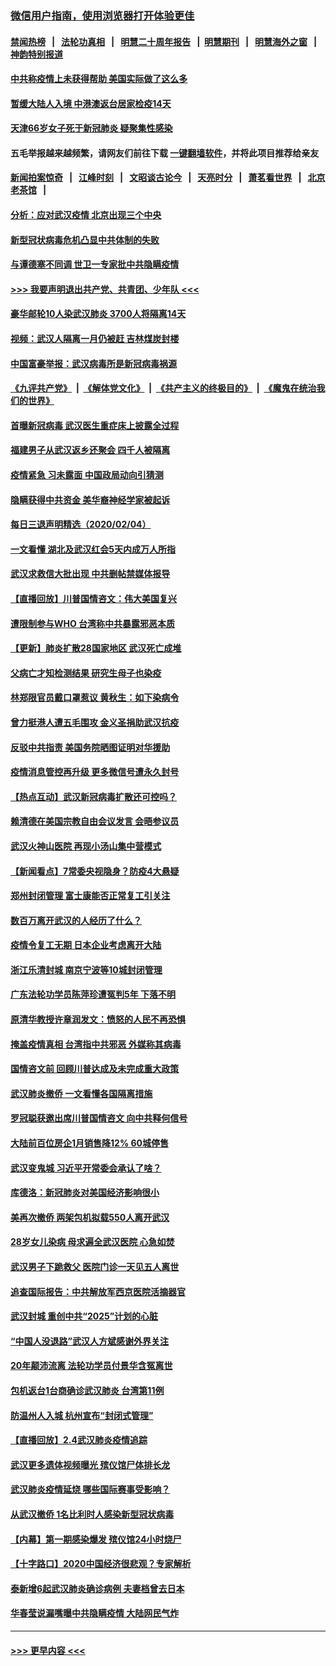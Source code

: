 ### [微信用户指南，使用浏览器打开体验更佳](https://github.com/gfw-breaker/banned-news1/blob/master/indexes/wechat-guide.md?t=0)
#### [禁闻热榜](热点新闻.md?t=0)  &nbsp;&nbsp;|&nbsp;&nbsp; [法轮功真相](https://github.com/gfw-breaker/truth/blob/master/README.md?t=0) &nbsp;&nbsp;|&nbsp;&nbsp; [明慧二十周年报告](https://github.com/gfw-breaker/mh-reports/blob/master/README.md?t=0) &nbsp;&nbsp;|&nbsp;&nbsp;[明慧期刊](https://github.com/gfw-breaker/mh-qikan) &nbsp;&nbsp;|&nbsp;&nbsp; [明慧海外之窗](https://github.com/gfw-breaker/mh-news/blob/master/README.md?t=0) &nbsp;&nbsp;|&nbsp;&nbsp; [神韵特别报道](https://github.com/gfw-breaker/mh-news/blob/master/shenyun.md?t=0)
#### [中共称疫情上未获得帮助 美国实际做了这么多](../pages/nsc413/n11846008.md?t=02051955) 
#### [暂缓大陆人入境 中港澳返台居家检疫14天](../pages/nsc413/n11845862.md?t=02051955) 
#### [天津66岁女子死于新冠肺炎 疑聚集性感染](../pages/nsc413/n11845909.md?t=02051955) 
#### 五毛举报越来越频繁，请网友们前往下载 [一键翻墙软件](https://github.com/gfw-breaker/ssr-accounts)，并将此项目推荐给亲友
#### [新闻拍案惊奇](https://github.com/gfw-breaker/banned-news1/blob/master/pages/link4.md) &nbsp;&nbsp;|&nbsp;&nbsp; [江峰时刻](https://github.com/gfw-breaker/banned-news1/blob/master/pages/link4.md) &nbsp;&nbsp;|&nbsp;&nbsp; [文昭谈古论今](https://github.com/gfw-breaker/banned-news1/blob/master/pages/link4.md) &nbsp;&nbsp;|&nbsp;&nbsp; [天亮时分](https://github.com/gfw-breaker/banned-news1/blob/master/pages/link4.md) &nbsp;&nbsp;|&nbsp;&nbsp; [萧茗看世界](https://github.com/gfw-breaker/banned-news1/blob/master/pages/link4.md) &nbsp;&nbsp;|&nbsp;&nbsp; [北京老茶馆](https://github.com/gfw-breaker/banned-news1/blob/master/pages/link4.md) &nbsp;&nbsp;|&nbsp;&nbsp; 
#### [分析：应对武汉疫情 北京出现三个中央](../pages/nsc413/n11845850.md?t=02051955) 
#### [新型冠状病毒危机凸显中共体制的失败](../pages/nsc413/n11844970.md?t=02051955) 
#### [与谭德塞不同调 世卫一专家批中共隐瞒疫情](../pages/nsc413/n11845278.md?t=02051955) 
#### [>>> 我要声明退出共产党、共青团、少年队 <<<](https://github.com/begood0513/goodnews/blob/master/quit/letter.md) 
#### [豪华邮轮10人染武汉肺炎 3700人将隔离14天](../pages/nsc413/n11845543.md?t=02051955) 
#### [视频：武汉人隔离一月仍被赶 吉林煤炭封楼](../pages/nsc413/n11845570.md?t=02051955) 
#### [中国富豪举报：武汉病毒所是新冠病毒祸源](../pages/nsc413/n11844943.md?t=02051955) 
#### [《九评共产党》](https://github.com/begood0513/9ping.md/blob/master/README.md) &nbsp;|&nbsp; [《解体党文化》](../../../../jtdwh.md/blob/master/README.md)  &nbsp;|&nbsp; [《共产主义的终极目的》](../../../../gczydzjmd.md/blob/master/README.md) &nbsp;|&nbsp; [《魔鬼在统治我们的世界》](../../../../mgztzwmdsj.md/blob/master/README.md) 
#### [首曝新冠病毒 武汉医生重症床上披露全过程](../pages/nsc413/n11845150.md?t=02051955) 
#### [福建男子从武汉返乡还聚会 四千人被隔离](../pages/nsc413/n11845352.md?t=02051955) 
#### [疫情紧急 习未露面 中国政局动向引猜测](../pages/nsc413/n11845224.md?t=02051955) 
#### [隐瞒获得中共资金 美华裔神经学家被起诉](../pages/nsc413/n11844879.md?t=02051955) 
#### [每日三退声明精选（2020/02/04）](../pages/nsc413/n11845335.md?t=02051955) 
#### [一文看懂 湖北及武汉红会5天内成万人所指](../pages/nsc413/n11844315.md?t=02051955) 
#### [武汉求救信大批出现 中共删帖禁媒体报导](../pages/nsc413/n11845064.md?t=02051955) 
#### [【直播回放】川普国情咨文：伟大美国复兴](../pages/nsc413/n11842079.md?t=02051955) 
#### [遭限制参与WHO 台湾称中共暴露邪恶本质](../pages/nsc413/n11844351.md?t=02051955) 
#### [【更新】肺炎扩散28国家地区 武汉死亡成堆](../pages/nsc413/n11801312.md?t=02051955) 
#### [父病亡才知检测结果 研究生母子也染疫](../pages/nsc413/n11845059.md?t=02051955) 
#### [林郑限官员戴口罩惹议 黄秋生：如下染病令](../pages/nsc413/n11844529.md?t=02051955) 
#### [曾力挺港人遭五毛围攻 金义圣捐助武汉抗疫](../pages/nsc413/n11844707.md?t=02051955) 
#### [反驳中共指责 美国务院晒图证明对华援助](../pages/nsc413/n11844859.md?t=02051955) 
#### [疫情消息管控再升级 更多微信号遭永久封号](../pages/nsc413/n11844902.md?t=02051955) 
#### [【热点互动】武汉新冠病毒扩散还可控吗？](../pages/nsc413/n11844750.md?t=02051955) 
#### [赖清德在美国宗教自由会议发言 会晤参议员](../pages/nsc413/n11844836.md?t=02051955) 
#### [武汉火神山医院 再现小汤山集中营模式](../pages/nsc413/n11844763.md?t=02051955) 
#### [【新闻看点】7常委央视隐身？防疫4大悬疑](../pages/nsc413/n11844611.md?t=02051955) 
#### [郑州封闭管理 富士康能否正常复工引关注](../pages/nsc413/n11844727.md?t=02051955) 
#### [数百万离开武汉的人经历了什么？](../pages/nsc413/n11844742.md?t=02051955) 
#### [疫情令复工无期  日本企业考虑离开大陆](../pages/nsc413/n11844585.md?t=02051955) 
#### [浙江乐清封城 南京宁波等10城封闭管理](../pages/nsc413/n11844464.md?t=02051955) 
#### [广东法轮功学员陈萍珍遭冤判5年 下落不明](../pages/nsc413/n11844088.md?t=02051955) 
#### [原清华教授许章润发文：愤怒的人民不再恐惧](../pages/nsc413/n11844347.md?t=02051955) 
#### [掩盖疫情真相 台湾指中共邪恶 外媒称其病毒](../pages/nsc413/n11844401.md?t=02051955) 
#### [国情咨文前 回顾川普达成及未完成重大政策](../pages/nsc413/n11844581.md?t=02051955) 
#### [武汉肺炎撤侨 一文看懂各国隔离措施](../pages/nsc413/n11844216.md?t=02051955) 
#### [罗冠聪获邀出席川普国情咨文 向中共释何信号](../pages/nsc413/n11844355.md?t=02051955) 
#### [大陆前百位房企1月销售降12% 60城停售](../pages/nsc413/n11844398.md?t=02051955) 
#### [武汉变鬼城 习近平开常委会承认了啥？](../pages/nsc413/n11844218.md?t=02051955) 
#### [库德洛：新冠肺炎对美国经济影响很小](../pages/nsc413/n11844418.md?t=02051955) 
#### [美再次撤侨 两架包机拟载550人离开武汉](../pages/nsc413/n11844407.md?t=02051955) 
#### [28岁女儿染病 母求遍全武汉医院 心急如焚](../pages/nsc413/n11844302.md?t=02051955) 
#### [武汉男子下跪救父 医院门诊一天见五人离世](../pages/nsc413/n11844073.md?t=02051955) 
#### [追查国际报告：中共解放军西京医院活摘器官](../pages/nsc413/n11838359.md?t=02051955) 
#### [武汉封城 重创中共“2025”计划的心脏](../pages/nsc413/n11843972.md?t=02051955) 
#### [“中国人没退路”武汉人方斌感谢外界关注](../pages/nsc413/n11843517.md?t=02051955) 
#### [20年颠沛流离 法轮功学员付景华含冤离世](../pages/nsc413/n11841986.md?t=02051955) 
#### [包机返台1台商确诊武汉肺炎 台湾第11例](../pages/nsc413/n11844182.md?t=02051955) 
#### [防温州人入城 杭州宣布“封闭式管理”](../pages/nsc413/n11844139.md?t=02051955) 
#### [【直播回放】2.4武汉肺炎疫情追踪](../pages/nsc413/n11844032.md?t=02051955) 
#### [武汉更多遗体视频曝光 殡仪馆尸体排长龙](../pages/nsc413/n11844057.md?t=02051955) 
#### [武汉肺炎疫情延烧 哪些国际赛事受影响？](../pages/nsc413/n11843958.md?t=02051955) 
#### [从武汉撤侨 1名比利时人感染新型冠状病毒](../pages/nsc413/n11843977.md?t=02051955) 
#### [【内幕】第一期感染爆发 殡仪馆24小时烧尸](../pages/nsc413/n11843944.md?t=02051955) 
#### [【十字路口】2020中国经济很悲观？专家解析](../pages/nsc413/n11842696.md?t=02051955) 
#### [泰新增6起武汉肺炎确诊病例 夫妻档曾去日本](../pages/nsc413/n11843900.md?t=02051955) 
#### [华春莹说漏嘴曝中共隐瞒疫情 大陆网民气炸](../pages/nsc413/n11843863.md?t=02051955) 

----
#### [ >>> 更早内容 <<< ](../indexes/nsc413-earlier.md)

